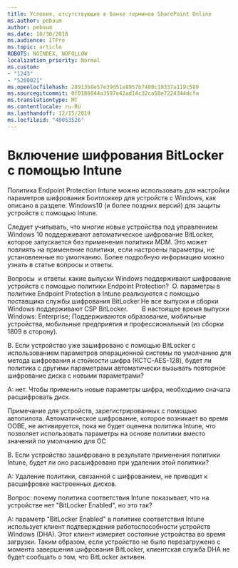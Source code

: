 ```yaml
---
title: Условия, отсутствующие в банке терминов SharePoint Online
ms.author: pebaum
author: pebaum
ms.date: 10/30/2018
ms.audience: ITPro
ms.topic: article
ROBOTS: NOINDEX, NOFOLLOW
localization_priority: Normal
ms.custom:
- "1243"
- "5200021"
ms.openlocfilehash: 28913b8e57e39d51e8957b7408c19337a119c589
ms.sourcegitcommit: 0f0186044a3597e42ad14c32ca58e7224344dcfa
ms.translationtype: MT
ms.contentlocale: ru-RU
ms.lasthandoff: 12/15/2019
ms.locfileid: "40053526"
---
```

# <a name="enabling-bitlocker-encryption-with-intune"></a>Включение шифрования BitLocker с помощью Intune

Политика Endpoint Protection Intune можно использовать для настройки параметров шифрования Боитлоккер для устройств с Windows, как описано в разделе: Windows10 (и более поздних версий) для защиты устройств с помощью Intune.

Следует учитывать, что многие новые устройства под управлением Windows 10 поддерживают автоматическое шифрование BitLocker, которое запускается без применения политики MDM. Это может повлиять на применение политики, если настроены параметры, не установленные по умолчанию. Более подробную информацию можно узнать в статье вопросы и ответы.


Вопросы  и ответы: какие выпуски Windows поддерживают шифрование устройств с помощью политики Endpoint Protection?
 О. параметры в политике Endpoint Protection в Intune реализуются с помощью поставщика службы шифрования BitLocker.Не все выпуски и сборки Windows поддерживают CSP BitLocker. 
      В настоящее время выпуски Windows: Enterprise; Поддерживаются образование, мобильные устройства, мобильные предприятия и профессиональный (из сборки 1809 в сторону).




В. Если устройство уже зашифровано с помощью BitLocker с использованием параметров операционной системы по умолчанию для метода шифрования и стойкости шифра (КСТС-AES-128), будет ли политика с другими параметрами автоматически вызывать повторное шифрование диска с новыми параметрами?

A: нет. Чтобы применить новые параметры шифра, необходимо сначала расшифровать диск.

Примечание для устройств, зарегистрированных с помощью автопилота. Автоматическое шифрование, которое возникает во время OOBE, не активируется, пока не будет оценена политика Intune, что позволяет использовать параметры на основе политики вместо значений по умолчанию для ОС




В. Если устройство зашифровано в результате применения политики Intune, будет ли оно расшифровано при удалении этой политики?

А: Удаление политики, связанной с шифрованием, не приводит к расшифровке настроенных дисков.




Вопрос: почему политика соответствия Intune показывает, что на устройстве нет "BitLocker Enabled", но это так?

A: параметр "BitLocker Enabled" в политике соответствия Intune использует клиент подтверждения работоспособности устройств Windows (DHA). Этот клиент измеряет состояние устройства во время загрузки. Таким образом, если устройство не было перезагружено с момента завершения шифрования BitLocker, клиентская служба DHA не будет сообщать о том, что BitLocker активен.
